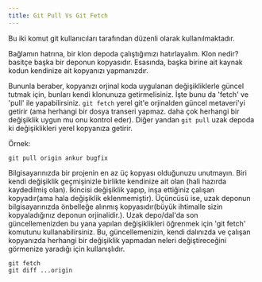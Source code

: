 ```yaml
---
title: Git Pull Vs Git Fetch
---
```

Bu iki komut git kullanıcıları tarafından düzenli olarak kullanılmaktadır. 

Bağlamın hatrına, bir klon depoda çalıştığımızı hatırlayalım. Klon nedir? basitçe başka bir deponun kopyasıdır. Esasında, başka birine ait kaynak kodun kendinize ait kopyanızı yapmanızdır.

Bununla beraber, kopyanızı orjinal koda uygulanan değişikliklerle güncel tutmak için, bunları kendi klonunuza getirmelisiniz. İşte bunu da 'fetch' ve 'pull' ile yapabilirsiniz. `git fetch` yerel git'e orjinalden güncel metaveri'yi getirir (ama herhangi bir dosya transeri yapmaz. daha çok herhangi bir değişiklik uygun mu onu kontrol eder). Diğer yandan `git pull` uzak depoda ki değişiklikleri yerel kopyanıza getirir.

Örnek:

    git pull origin ankur bugfix

Bilgisayarınızda bir projenin en az üç kopyası olduğunuzu unutmayın. Biri kendi değişiklik geçmişinizle birlikte kendinize ait olan (hali hazırda kaydedilmiş olan). İkincisi değişiklik yapıp, inşa ettiğiniz çalışan kopyadır(ama hala değişiklik eklenmemiştir). Üçüncüsü ise, uzak deponun bilgisayarınızda önbelleğe alınmış kopyasıdır(büyük ihtimalle sizin kopyaladığınız deponun orjinalidir.). Uzak depo/dal'da son güncellemenizden bu yana yapılan değişiklikleri öğrenmek için 'git fetch' komutunu kullanabilirsiniz. Bu, güncellemenizin, kendi dalınızda ve çalışan kopyanızda herhangi bir değişiklik yapmadan neleri değiştireceğini görmenize yaradığı için kullanışlıdır.



    git fetch    
    git diff ...origin
